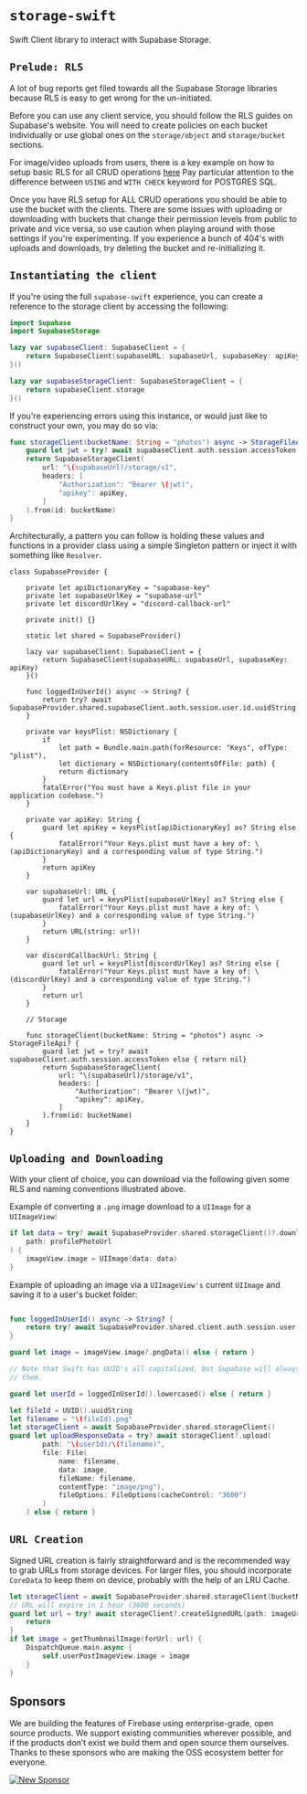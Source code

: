# `storage-swift`

Swift Client library to interact with Supabase Storage.

## `Prelude: RLS`

A lot of bug reports get filed towards all the Supabase Storage libraries because
RLS is easy to get wrong for the un-initiated.

Before you can use any client service, you should follow the RLS guides on 
Supabase's website. You will need to create policies on each bucket individually
or use global ones on the `storage/object` and `storage/bucket` sections.

For image/video uploads from users, there is a key example on how to setup basic
RLS for all CRUD operations [here](https://supabase.com/docs/guides/storage/access-control)
Pay particular attention to the difference between `USING` and `WITH CHECK` keyword
for POSTGRES SQL.

Once you have RLS setup for ALL CRUD operations you should be able to use the
bucket with the clients. There are some issues with uploading or downloading with
buckets that change their permission levels from public to private and vice versa,
so use caution when playing around with those settings if you're experimenting. If
you experience a bunch of 404's with uploads and downloads, try deleting the
bucket and re-initializing it.

## `Instantiating the client`

If you're using the full `supabase-swift` experience, you can create a reference
to the storage client by accessing the following:

```Swift
import Supabase
import SupabaseStorage

lazy var supabaseClient: SupabaseClient = {
    return SupabaseClient(supabaseURL: supabaseUrl, supabaseKey: apiKey)
}()

lazy var supabaseStorageClient: SupabaseStorageClient = {
    return supabaseClient.storage
}()
```

If you're experiencing errors using this instance, or would just like to construct 
your own, you may do so via:

```Swift
func storageClient(bucketName: String = "photos") async -> StorageFileApi? {
    guard let jwt = try? await supabaseClient.auth.session.accessToken else { return nil}
    return SupabaseStorageClient(
        url: "\(supabaseUrl)/storage/v1",
        headers: [
            "Authorization": "Bearer \(jwt)",
            "apikey": apiKey,
        ]
    ).from(id: bucketName)
}
```

Architecturally, a pattern you can follow is holding these values and functions in a provider class using a simple Singleton pattern
or inject it with something like `Resolver`.

```
class SupabaseProvider {
    
    private let apiDictionaryKey = "supabase-key"
    private let supabaseUrlKey = "supabase-url"
    private let discordUrlKey = "discord-callback-url"
    
    private init() {}
    
    static let shared = SupabaseProvider()
    
    lazy var supabaseClient: SupabaseClient = {
        return SupabaseClient(supabaseURL: supabaseUrl, supabaseKey: apiKey)
    }()
    
    func loggedInUserId() async -> String? {
        return try? await SupabaseProvider.shared.supabaseClient.auth.session.user.id.uuidString
    }
    
    private var keysPlist: NSDictionary {
        if
            let path = Bundle.main.path(forResource: "Keys", ofType: "plist"),
            let dictionary = NSDictionary(contentsOfFile: path) {
            return dictionary
        }
        fatalError("You must have a Keys.plist file in your application codebase.")
    }
    
    private var apiKey: String {
        guard let apiKey = keysPlist[apiDictionaryKey] as? String else {
            fatalError("Your Keys.plist must have a key of: \(apiDictionaryKey) and a corresponding value of type String.")
        }
        return apiKey
    }
    
    var supabaseUrl: URL {
        guard let url = keysPlist[supabaseUrlKey] as? String else {
            fatalError("Your Keys.plist must have a key of: \(supabaseUrlKey) and a corresponding value of type String.")
        }
        return URL(string: url)!
    }
    
    var discordCallbackUrl: String {
        guard let url = keysPlist[discordUrlKey] as? String else {
            fatalError("Your Keys.plist must have a key of: \(discordUrlKey) and a corresponding value of type String.")
        }
        return url
    }
    
    // Storage
    
    func storageClient(bucketName: String = "photos") async -> StorageFileApi? {
        guard let jwt = try? await supabaseClient.auth.session.accessToken else { return nil}
        return SupabaseStorageClient(
            url: "\(supabaseUrl)/storage/v1",
            headers: [
                "Authorization": "Bearer \(jwt)",
                "apikey": apiKey,
            ]
        ).from(id: bucketName)
    }
}

```

## `Uploading and Downloading`

With your client of choice, you can download via the following given some RLS and 
naming conventions illustrated above.

Example of converting a `.png` image download to a `UIImage` for a `UIImageView`:

```Swift
if let data = try? await SupabaseProvider.shared.storageClient()?.download(
    path: profilePhotoUrl
) {
    imageView.image = UIImage(data: data)
}
```

Example of uploading an image via a `UIImageView's` current `UIImage` and saving 
it to a user's bucket folder:

```Swift

func loggedInUserId() async -> String? {
    return try? await SupabaseProvider.shared.client.auth.session.user.id.uuidString
}

guard let image = imageView.image?.pngData() else { return }

// Note that Swift has UUID's all capitalized, but Supabase will always lowercase
// them.

guard let userId = loggedInUserId().lowercased() else { return }

let fileId = UUID().uuidString
let filename = "\(fileId).png"
let storageClient = await SupabaseProvider.shared.storageClient()
guard let uploadResponseData = try? await storageClient?.upload(
        path: "\(userId)/\(filename)", 
        file: File(
            name: filename, 
            data: image, 
            fileName: filename, 
            contentType: "image/png"), 
            fileOptions: FileOptions(cacheControl: "3600")
        )
    ) else { return }
```

## `URL Creation`

Signed URL creation is fairly straightforward and is the recommended way to grab URLs from storage devices. For larger files, you should
incorporate `CoreData` to keep them on device, probably with the help of an LRU Cache.

```Swift
let storageClient = await SupabaseProvider.shared.storageClient(bucketName: "bucket_name")
// URL will expire in 1 hour (3600 seconds)
guard let url = try? await storageClient?.createSignedURL(path: imageUrl, expiresIn: 3600) else {
    return
}
if let image = getThumbnailImage(forUrl: url) {
    DispatchQueue.main.async {
        self.userPostImageView.image = image
    }
}
```

## Sponsors

We are building the features of Firebase using enterprise-grade, open source products. We support existing communities wherever possible, and if the products don’t exist we build them and open source them ourselves. Thanks to these sponsors who are making the OSS ecosystem better for everyone.

[![New Sponsor](https://user-images.githubusercontent.com/10214025/90518111-e74bbb00-e198-11ea-8f88-c9e3c1aa4b5b.png)](https://github.com/sponsors/supabase)
